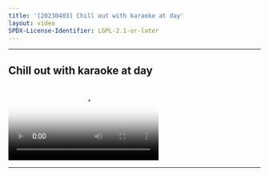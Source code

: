```yaml
---
title: '[20230403] Chill out with karaoke at day'
layout: video
SPDX-License-Identifier: LGPL-2.1-or-later
---
```


---

## Chill out with karaoke at day

<div class="container">
  <video id="my-video" class="video-js vjs-fluid vjs-layout-medium" poster="https://cdn.discordapp.com/attachments/1083515523846914179/1102416428533039104/20230403.jpg" preload="auto" controls="controls" data-setup='{}'>
    <source src="https://drive.ayampenyet.eu.org/api/raw/?path=/%F0%9F%94%AE%20Unarchive%20Karaoke%20Moona/%5B20230403%5D%20%E3%80%90MoonUtau%E3%80%91Chill%20out%20with%20karaoke%20at%20day%E3%80%90Unarchive%E3%80%91%20(zTgcn-DS8Ag).mp4" type="video/mp4"/>
  </video>
</div>

---
